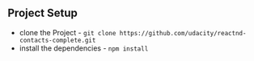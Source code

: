 ## Project Setup

* clone the Project - `git clone https://github.com/udacity/reactnd-contacts-complete.git`
* install the dependencies - `npm install`
